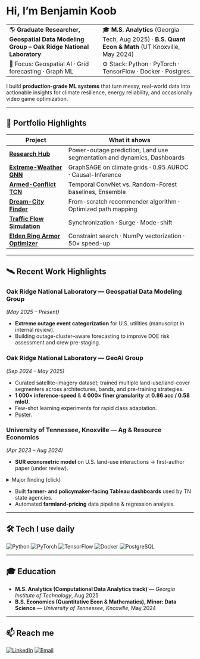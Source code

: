 # Hi, I’m Benjamin Koob

|  |  |
|--|--|
| 🌎  **Graduate Researcher, Geospatial Data Modeling Group – Oak Ridge National Laboratory** | 🎓 **M.S. Analytics** (Georgia Tech, Aug 2025) · **B.S. Quant Econ & Math** (UT Knoxville, May 2024) |
| 🔭  Focus: Geospatial AI · Grid forecasting · Graph ML | ⚙️  Stack: Python · PyTorch · TensorFlow · Docker · Postgres |

I build **production-grade ML systems** that turn messy, real-world data into actionable insights for climate resilience, energy reliability, and occasionally video game optimization.

---

## 🚀 Portfolio Highlights

| Project | What it shows |
|---------|---------------|
| **[Research Hub](https://github.com/KoobDS/research-hub)** | Power-outage prediction, Land use segmentation and dynamics, Dashboards |
| **[Extreme-Weather GNN](https://github.com/KoobDS/extreme-weather-gnn)** | GraphSAGE on climate grids · 0.95 AUROC · Causal-Inference |
| **[Armed-Conflict TCN](https://github.com/KoobDS/armed-conflict-tcn)** | Temporal ConvNet vs. Random-Forest baselines, Ensemble |
| **[Dream-City Finder](https://github.com/KoobDS/dream-city-finder)** | From-scratch recommender algorithm · Optimized path mapping |
| **[Traffic Flow Simulation](https://github.com/KoobDS/traffic-flow-simulation)** | Synchronization · Surge · Mode-shift |
| **[Elden Ring Armor Optimizer](https://github.com/KoobDS/elden-ring-armor-optimizer)** | Constraint search · NumPy vectorization · 50× speed-up |

---

## 🛰️ Recent Work Highlights

### Oak Ridge National Laboratory — **Geospatial Data Modeling Group**  
*(May 2025 – Present)*  
- **Extreme outage event categorization** for U.S. utilities (manuscript in internal review).  
- Building outage-cluster–aware forecasting to improve DOE risk assessment and crew pre-staging.

### Oak Ridge National Laboratory — **GeoAI Group**  
*(Sep 2024 – May 2025)*  
- Curated satellite-imagery dataset; trained multiple land-use/land-cover segmenters across architectures, bands, and pre-training strategies.  
- **1 000× inference-speed** & **4 000× finer granularity** at **0.86 acc / 0.58 mIoU**.  
- Few-shot learning experiments for rapid class adaptation.  
- [Poster](https://github.com/KoobDS/research-portfolio/blob/main/Graduate/Land_Use_Classification/Poster.pdf).

### University of Tennessee, Knoxville — **Ag & Resource Economics**  
*(Apr 2023 – Aug 2024)*  
- **SUR econometric model** on U.S. land-use interactions → first-author paper (under review).  
<details><summary>Major finding (click)</summary>

We found that acreage of individual land-cover types can significantly predict the acreage of most other types&hellip; *(full paragraph here)*.
</details>

- Built **farmer- and policymaker-facing Tableau dashboards** used by TN state agencies.  
- Automated **farmland-pricing** data pipeline & regression analysis.

---

## 🛠  Tech I use daily

![Python](https://img.shields.io/badge/-Python-informational?logo=python&logoColor=white&color=3776AB)
![PyTorch](https://img.shields.io/badge/-PyTorch-informational?logo=pytorch&logoColor=white&color=EE4C2C)
![TensorFlow](https://img.shields.io/badge/-TensorFlow-informational?logo=tensorflow&logoColor=white&color=FF6F00)
![Docker](https://img.shields.io/badge/-Docker-informational?logo=docker&logoColor=white&color=2496ED)
![PostgreSQL](https://img.shields.io/badge/-PostgreSQL-informational?logo=postgresql&logoColor=white&color=4169E1)

---

## 🎓 Education

- **M.S. Analytics (Computational Data Analytics track)** — *Georgia Institute of Technology*, Aug 2025  
- **B.S. Economics (Quantitative Econ & Mathematics), Minor: Data Science** — *University of Tennessee, Knoxville*, May 2024  

---

## 📫 Reach me

[![LinkedIn](https://img.shields.io/badge/-LinkedIn-blue?logo=linkedin)](https://www.linkedin.com/in/benjaminkoob/)
[![Email](https://img.shields.io/badge/-Email-informational?logo=gmail)](mailto:benjaminlkoob@gmail.com)
